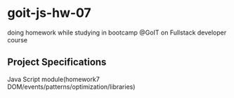 # goit-js-hw-07

doing homework while studying in bootcamp @GoIT on Fullstack developer course

## Project Specifications

Java Script module(homework7 DOM/events/patterns/optimization/libraries)

